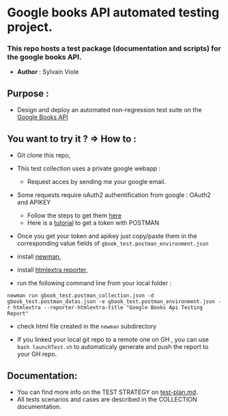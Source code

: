 # Google books API automated testing project.

### This repo hosts a test package (documentation and scripts) for the google books API.

- **Author** : Sylvain Viole
## Purpose :
- Design and deploy an automated non-regression test suite on the [Google Books API](https://developers.google.com/books/)

## You want to try it ? => How to : ##
- Git clone this repo,
- This test collection uses a private google webapp :
    - Request acces by sending me your google email.
- Some requests require oAuth2 authentification from google : OAuth2 and APIKEY
   - Follow the steps to get them [here](https://developers.google.com/books/docs/v1/using?hl=en)
   - Here is a [tutorial](https://medium.com/kinandcartacreated/google-authentication-with-postman-12943b63e76a) to get a token with POSTMAN
- Once you get your token and apikey just copy/paste them in the corresponding value fields of ```gbook_test.postman_environment.json```

- install [newman](https://learning.postman.com/docs/running-collections/using-newman-cli/command-line-integration-with-newman/),
- install [htmlextra reporter](https://github.com/DannyDainton/newman-reporter-htmlextra),
- run the following command line from your local folder :

```newman run gbook_test.postman_collection.json -d gbook_test.postman_datas.json -e gbook_test.postman_environment.json -r htmlextra --reporter-htmlextra-title "Google Books Api Testing Report"```

- check html file created in the ```newman``` subdirectory

- If you linked your local git repo to a remote one on GH , you can use ```bash launchTest.sh``` to automaticaly generate and push the report to your GH repo.

## Documentation:
- You can find more info on the TEST STRATEGY on [test-plan.md](https://github.com/sylvain-viole/wcs_projet-1_google-books-api-tests/blob/main/test-plan.md).
- All tests scenarios and cases are described in the COLLECTION documentation.
